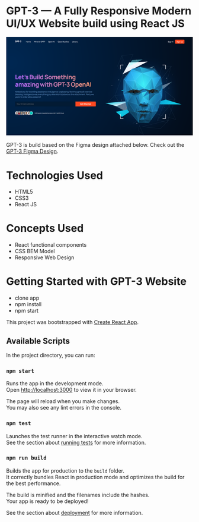 # GPT-3 — A Fully Responsive Modern UI/UX Website build using React JS 

![Screenshot of GPT-3](https://github.com/IamAravindKumar/GPT-3/blob/master/src/assets/banner_image.png "Screenshot of GPT-3")

GPT-3 is build based on the Figma design attached below. 
Check out the [GPT-3 Figma Design](https://www.figma.com/file/lz9lLpFHMxHm2odnwM3R0z/gpt3?node-id=0%3A15).

# Technologies Used
- HTML5
- CSS3
- React JS      

# Concepts Used
- React functional components
- CSS BEM Model
- Responsive Web Design  

# Getting Started with GPT-3 Website
- clone app
- npm install
- npm start

This project was bootstrapped with [Create React App](https://github.com/facebook/create-react-app).

## Available Scripts

In the project directory, you can run:

### `npm start`

Runs the app in the development mode.\
Open [http://localhost:3000](http://localhost:3000) to view it in your browser.

The page will reload when you make changes.\
You may also see any lint errors in the console.

### `npm test`

Launches the test runner in the interactive watch mode.\
See the section about [running tests](https://facebook.github.io/create-react-app/docs/running-tests) for more information.

### `npm run build`

Builds the app for production to the `build` folder.\
It correctly bundles React in production mode and optimizes the build for the best performance.

The build is minified and the filenames include the hashes.\
Your app is ready to be deployed!

See the section about [deployment](https://facebook.github.io/create-react-app/docs/deployment) for more information.


